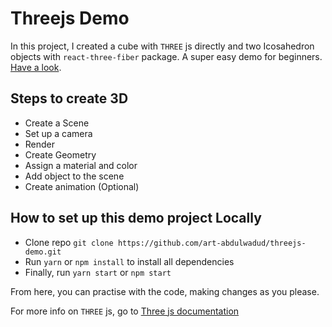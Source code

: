 # Threejs Demo

In this project, I created a cube with `THREE` js directly and two Icosahedron objects with `react-three-fiber` package. A super easy demo for beginners. [Have a look](https://three-react-demo.netlify.app).

## Steps to create 3D

- Create a Scene
- Set up a camera
- Render
- Create Geometry
- Assign a material and color
- Add object to the scene
- Create animation (Optional)

## How to set up this demo project Locally

- Clone repo `git clone https://github.com/art-abdulwadud/threejs-demo.git`
- Run `yarn` or `npm install` to install all dependencies
- Finally, run `yarn start` or `npm start`

From here, you can practise with the code, making changes as you please.

For more info on `THREE` js, go to [Three js documentation](https://threejs.org/docs/index.html#manual/en/introduction/Creating-a-scene)
